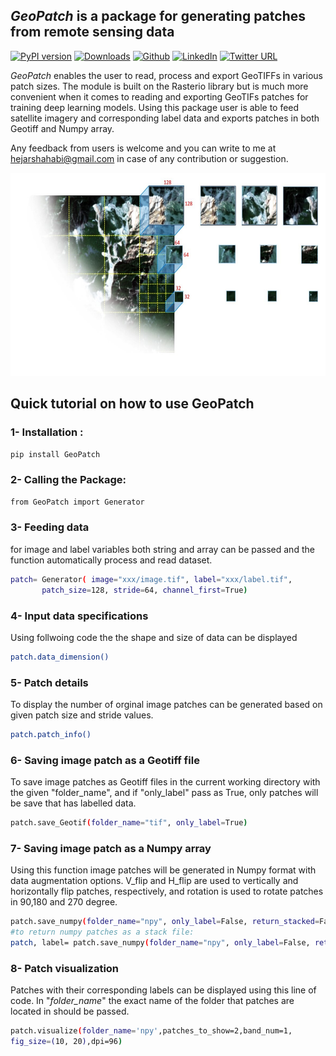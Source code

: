 ## *GeoPatch* is a package for generating patches from remote sensing data
[![PyPI version](https://img.shields.io/badge/PyPi%20Package-1.0.5-green)](https://pypi.org/project/GeoPatch/) [![Downloads](https://static.pepy.tech/personalized-badge/geopatch?period=month&units=international_system&left_color=gray&right_color=orange&left_text=Downloads)](https://pepy.tech/project/geopatch) [![Github](https://img.shields.io/badge/Github-GeoPatch-blueviolet)](https://github.com/Hejarshahabi/GeoPatch) [![LinkedIn](https://img.shields.io/badge/LinkedIn-Hejar%20Shahabi-blue)](https://www.linkedin.com/in/hejarshahabi/) [![Twitter URL](https://img.shields.io/twitter/url?color=blue&label=Hejar%20Shahabi&style=social&url=https%3A%2F%2Ftwitter.com%2Fhejarshahabi)](https://twitter.com/hejarshahabi) 


*GeoPatch* enables the user to read, process and export GeoTIFFs in various patch sizes. The module is built on the Rasterio library but is much more convenient when it comes to reading and exporting GeoTIFs patches for training deep learning models.
Using this package user is able to feed satellite imagery and corresponding label data and exports patches in both Geotiff and Numpy array.

Any feedback from users is welcome and you can write to me at hejarshahabi@gmail.com in case of any contribution or suggestion.

<img src="https://github.com/Hejarshahabi/GeoPatch/blob/main/Patch_logo.jpg?raw=true?raw=true" width="880" height="325">

## Quick tutorial on how to use GeoPatch 

### 1- Installation :
```bash
pip install GeoPatch
```
### 2- Calling the Package:
```bash
from GeoPatch import Generator
```
### 3- Feeding data
for image and label variables both string and array 
can be passed and the function automatically process and read dataset.
```bash
patch= Generator( image="xxx/image.tif", label="xxx/label.tif",
       patch_size=128, stride=64, channel_first=True)
```
 ### 4- Input data specifications 
Using follwoing code the the shape and size of data can be displayed
```bash
patch.data_dimension()
```
 ### 5- Patch details
To display the number of orginal image patches can be generated based on given patch size and stride values.
```bash
patch.patch_info()
```
### 6- Saving image patch as a Geotiff file 
To save image patches as Geotiff files in the current working directory with the given "folder_name", and if "only_label" pass as True, only patches will be save that has labelled data. 
```bash
patch.save_Geotif(folder_name="tif", only_label=True)
```
### 7- Saving image patch as a Numpy array
Using this function image patches will be generated in Numpy format with data augmentation options.  V_flip and H_flip are used to vertically and horizontally flip patches, respectively, and rotation is used to rotate patches in 90,180 and 270 degree. 
```bash
patch.save_numpy(folder_name="npy", only_label=False, return_stacked=False, save_stack=False, V_flip=True, H_flip=True, Rotation=True)
#to return numpy patches as a stack file:
patch, label= patch.save_numpy(folder_name="npy", only_label=False, return_stacked=True, save_stack=False, V_flip=True, H_flip=True, Rotation=True)
```
### 8- Patch visualization  
Patches with their corresponding labels can be displayed using this line of code.
In "*folder_name*" the exact name of the folder that patches are located in should be passed. 
```bash
patch.visualize(folder_name='npy',patches_to_show=2,band_num=1,
fig_size=(10, 20),dpi=96)
```
